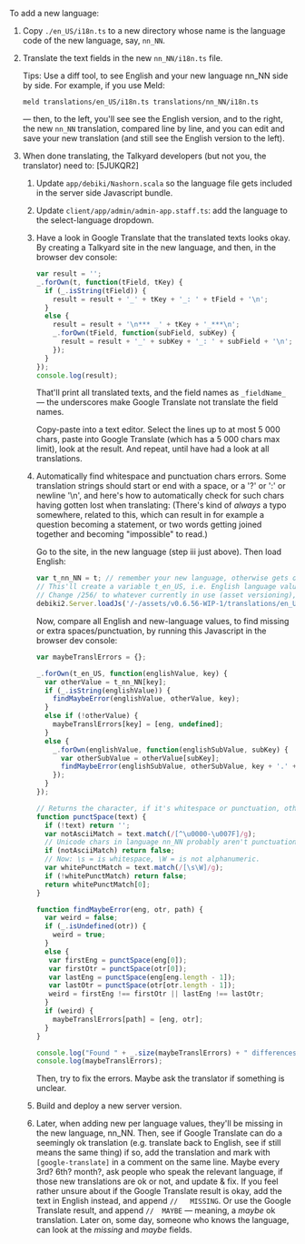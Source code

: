 
To add a new language:

1. Copy `./en_US/i18n.ts` to a new directory whose name is the language code of the new language,
   say, `nn_NN`.

2. Translate the text fields in the new `nn_NN/i18n.ts` file.

   Tips: Use a diff tool, to see English and your new language nn_NN side by side.
   For example, if you use Meld:

       meld translations/en_US/i18n.ts translations/nn_NN/i18n.ts

   — then, to the left, you'll see see the English version, and to the right,
   the new `nn_NN` translation, compared line by line,
   and you can edit and save your new translation
   (and still see the English version to the left).

3. When done translating, the Talkyard developers (but not you, the translator) need to: [5JUKQR2]

    1. Update `app/debiki/Nashorn.scala` so the language file gets included in the
        server side Javascript bundle.

    2. Update `client/app/admin/admin-app.staff.ts`: add the language
        to the select-language dropdown.

    3. Have a look in Google Translate that the translated texts looks okay.
       By creating a Talkyard site in the new language, and then, in the browser dev console:

       ```js
       var result = '';
       _.forOwn(t, function(tField, tKey) {
         if (_.isString(tField)) {
           result = result + '_' + tKey + '_: ' + tField + '\n';
         }
         else {
           result = result + '\n*** _' + tKey + '_***\n';
           _.forOwn(tField, function(subField, subKey) {
             result = result + '_' + subKey + '_: ' + subField + '\n';
           });
         }
       });
       console.log(result);
       ```

       That'll print all translated texts, and the field names as `_fieldName_` —
       the underscores make Google Translate not translate the field names.

       Copy-paste into a text editor. Select the lines up to at most 5 000 chars,
       paste into Google Translate (which has a 5 000 chars max limit), look at the result.
       And repeat, until have had a look at all translations.

    4. Automatically find whitespace and punctuation chars errors. Some translation strings
       should start or end with a space, or a '?' or ':' or newline '\n',
       and here's how to automatically check for such chars having gotten lost when translating:
       (There's kind of *always* a typo somewhere, related to this, which can
       result in for example a question becoming a statement, or two words getting joined
       together and becoming "impossible" to read.)

       Go to the site, in the new language (step iii just above). Then load English:

       ```js
       var t_nn_NN = t; // remember your new language, otherwise gets overwritten
       // This'll create a variable t_en_US, i.e. English language values (and also overwrite `t`).
       // Change /256/ to whatever currently in use (asset versioning), look at the html source.
       debiki2.Server.loadJs('/-/assets/v0.6.56-WIP-1/translations/en_US/i18n.js');
       ```

       Now, compare all English and new-language values, to find missing or extra spaces/punctuation,
       by running this Javascript in the browser dev console:

       ```js
       var maybeTranslErrors = {};

       _.forOwn(t_en_US, function(englishValue, key) {
         var otherValue = t_nn_NN[key];
         if (_.isString(englishValue)) {
           findMaybeError(englishValue, otherValue, key);
         }
         else if (!otherValue) {
           maybeTranslErrors[key] = [eng, undefined];
         }
         else {
           _.forOwn(englishValue, function(englishSubValue, subKey) {
             var otherSubValue = otherValue[subKey];
             findMaybeError(englishSubValue, otherSubValue, key + '.' + subKey);
           });
         }
       });

       // Returns the character, if it's whitespace or punctuation, otherwise returns '' or false.
       function punctSpace(text) {
         if (!text) return '';
         var notAsciiMatch = text.match(/[^\u0000-\u007F]/g);
         // Unicode chars in language nn_NN probably aren't punctuation or whitespace.
         if (notAsciiMatch) return false;
         // Now: \s = is whitespace, \W = is not alphanumeric.
         var whitePunctMatch = text.match(/[\s\W]/g);
         if (!whitePunctMatch) return false;
         return whitePunctMatch[0];
       }

       function findMaybeError(eng, otr, path) {
         var weird = false;
         if (_.isUndefined(otr)) {
           weird = true;
         }
         else {
          var firstEng = punctSpace(eng[0]);
          var firstOtr = punctSpace(otr[0]);
          var lastEng = punctSpace(eng[eng.length - 1]);
          var lastOtr = punctSpace(otr[otr.length - 1]);
          weird = firstEng !== firstOtr || lastEng !== lastOtr;
         }
         if (weird) {
           maybeTranslErrors[path] = [eng, otr];
         }
       }

       console.log("Found " + _.size(maybeTranslErrors) + " differences, saved in 'maybeTranslErrors':");
       console.log(maybeTranslErrors);
       ```

       Then, try to fix the errors. Maybe ask the translator if something is unclear.

    5. Build and deploy a new server version.

    6. Later, when adding new per language values, they'll be missing in the new language, nn_NN.
       Then, see if Google Translate can do a seemingly ok translation (e.g. translate back
       to English, see if still means the same thing) if so, add the translation and mark
       with `[google-translate]` in a comment on the same line. Maybe every 3rd? 6th? month?,
       ask people who speak the relevant language, if those new translations are ok or not,
       and update & fix. If you feel rather unsure about if the Google Translate result is okay,
       add the text in English instead, and append  `//   MISSING`.
       Or use the Google Translate result, and append `//  MAYBE` — meaning, a *maybe* ok translation.
       Later on, some day, someone who knows the language, can look at the *missing* and *maybe*
       fields.

